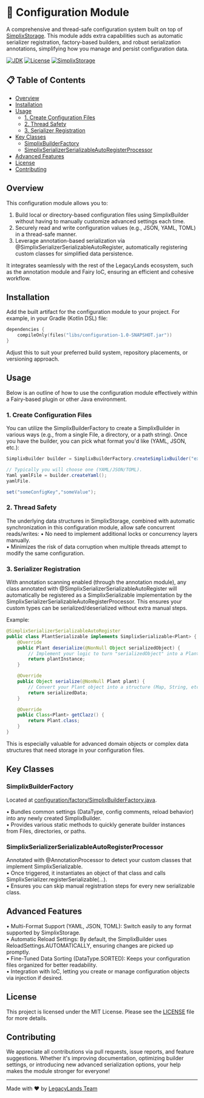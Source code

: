 # 🔧 Configuration Module

A comprehensive and thread-safe configuration system built on top of
[SimplixStorage](https://github.com/Simplix-Softworks/SimplixStorage). This module adds extra
capabilities such as automatic serializer registration, factory-based builders, and robust
serialization annotations, simplifying how you manage and persist configuration data.

[![JDK](https://img.shields.io/badge/JDK-17%2B-blue.svg)](https://www.oracle.com/java/technologies/javase/jdk17-archive-downloads.html)
[![License](https://img.shields.io/badge/license-MIT-green.svg)](LICENSE)
[![SimplixStorage](https://img.shields.io/badge/SimplixStorage-3.2.7-orange.svg)](https://github.com/Simplix-Softworks/SimplixStorage)

## 📋 Table of Contents

- [Overview](#overview)
- [Installation](#installation)
- [Usage](#usage)
    - [1. Create Configuration Files](#1-create-configuration-files)
    - [2. Thread Safety](#2-thread-safety)
    - [3. Serializer Registration](#3-serializer-registration)
- [Key Classes](#key-classes)
    - [SimplixBuilderFactory](#simplixbuilderfactory)
    - [SimplixSerializerSerializableAutoRegisterProcessor](#simplixserializerserializableautoregisterprocessor)
- [Advanced Features](#advanced-features)
- [License](#license)
- [Contributing](#contributing)

## Overview

This configuration module allows you to:

1. Build local or directory-based configuration files using SimplixBuilder without having to manually
   customize advanced settings each time.
2. Securely read and write configuration values (e.g., JSON, YAML, TOML) in a thread-safe manner.
3. Leverage annotation-based serialization via @SimplixSerializerSerializableAutoRegister, automatically
   registering custom classes for simplified data persistence.

It integrates seamlessly with the rest of the LegacyLands ecosystem, such as the annotation module
and Fairy IoC, ensuring an efficient and cohesive workflow.

## Installation

Add the built artifact for the configuration module to your project. For example, in your Gradle
(Kotlin DSL) file:

```kotlin
dependencies {
    compileOnly(files("libs/configuration-1.0-SNAPSHOT.jar"))
}
```

Adjust this to suit your preferred build system, repository placements, or versioning approach.

## Usage

Below is an outline of how to use the configuration module effectively within a Fairy-based plugin or
other Java environment.

### 1. Create Configuration Files

You can utilize the SimplixBuilderFactory to create a SimplixBuilder in various ways (e.g., from a
single File, a directory, or a path string). Once you have the builder, you can pick what format
you'd like (YAML, JSON, etc.):

```java
SimplixBuilder builder = SimplixBuilderFactory.createSimplixBuilder("example", "D:/");

// Typically you will choose one (YAML/JSON/TOML).
Yaml yamlFile = builder.createYaml();
yamlFile.

set("someConfigKey","someValue");
```

### 2. Thread Safety

The underlying data structures in SimplixStorage, combined with automatic synchronization in this
configuration module, allow safe concurrent reads/writes:
• No need to implement additional locks or concurrency layers manually.  
• Minimizes the risk of data corruption when multiple threads attempt to modify the same configuration.

### 3. Serializer Registration

With annotation scanning enabled (through the annotation module), any class annotated with
@SimplixSerializerSerializableAutoRegister will automatically be registered as a SimplixSerializable
implementation by the SimplixSerializerSerializableAutoRegisterProcessor. This ensures your custom
types can be serialized/deserialized without extra manual steps.

Example:

```java
@SimplixSerializerSerializableAutoRegister
public class PlantSerializable implements SimplixSerializable<Plant> {
    @Override
    public Plant deserialize(@NonNull Object serializedObject) {
        // Implement your logic to turn "serializedObject" into a Plant instance
        return plantInstance;
    }

    @Override
    public Object serialize(@NonNull Plant plant) {
        // Convert your Plant object into a structure (Map, String, etc.) for storage
        return serializedData;
    }

    @Override
    public Class<Plant> getClazz() {
        return Plant.class;
    }
}
```

This is especially valuable for advanced domain objects or complex data structures that need storage
in your configuration files.

## Key Classes

### SimplixBuilderFactory

Located at
[configuration/factory/SimplixBuilderFactory.java](src/main/java/net/legacy/library/configuration/factory/SimplixBuilderFactory.java).

• Bundles common settings (DataType, config comments, reload behavior) into any newly created
SimplixBuilder.  
• Provides various static methods to quickly generate builder instances from Files, directories, or paths.

### SimplixSerializerSerializableAutoRegisterProcessor

Annotated with @AnnotationProcessor to detect your custom classes that implement SimplixSerializable.  
• Once triggered, it instantiates an object of that class and calls SimplixSerializer.registerSerializable(...).  
• Ensures you can skip manual registration steps for every new serializable class.

## Advanced Features

• Multi-Format Support (YAML, JSON, TOML): Switch easily to any format supported by SimplixStorage.  
• Automatic Reload Settings: By default, the SimplixBuilder uses ReloadSettings.AUTOMATICALLY, ensuring
changes are picked up promptly.  
• Fine-Tuned Data Sorting (DataType.SORTED): Keeps your configuration files organized for better readability.  
• Integration with IoC, letting you create or manage configuration objects via injection if desired.

## License

This project is licensed under the MIT License. Please see the [LICENSE](../LICENSE) file for more details.

## Contributing

We appreciate all contributions via pull requests, issue reports, and feature suggestions. Whether
it's improving documentation, optimizing builder settings, or introducing new advanced serialization
options, your help makes the module stronger for everyone!

---


Made with ❤️ by [LegacyLands Team](https://github.com/LegacyLands)

